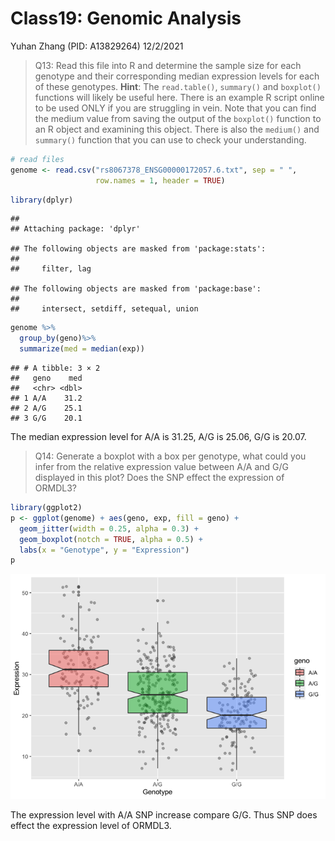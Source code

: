 Class19: Genomic Analysis
================
Yuhan Zhang (PID: A13829264)
12/2/2021

> Q13: Read this file into R and determine the sample size for each
> genotype and their corresponding median expression levels for each of
> these genotypes. **Hint**: The `read.table()`, `summary()` and
> `boxplot()` functions will likely be useful here. There is an example
> R script online to be used ONLY if you are struggling in vein. Note
> that you can find the medium value from saving the output of the
> `boxplot()` function to an R object and examining this object. There
> is also the `medium()` and `summary()` function that you can use to
> check your understanding.

``` r
# read files
genome <- read.csv("rs8067378_ENSG00000172057.6.txt", sep = " ", 
                   row.names = 1, header = TRUE)
```

``` r
library(dplyr)
```

    ## 
    ## Attaching package: 'dplyr'

    ## The following objects are masked from 'package:stats':
    ## 
    ##     filter, lag

    ## The following objects are masked from 'package:base':
    ## 
    ##     intersect, setdiff, setequal, union

``` r
genome %>% 
  group_by(geno)%>%
  summarize(med = median(exp))
```

    ## # A tibble: 3 × 2
    ##   geno    med
    ##   <chr> <dbl>
    ## 1 A/A    31.2
    ## 2 A/G    25.1
    ## 3 G/G    20.1

The median expression level for A/A is 31.25, A/G is 25.06, G/G is
20.07.

> Q14: Generate a boxplot with a box per genotype, what could you infer
> from the relative expression value between A/A and G/G displayed in
> this plot? Does the SNP effect the expression of ORMDL3?

``` r
library(ggplot2)
p <- ggplot(genome) + aes(geno, exp, fill = geno) + 
  geom_jitter(width = 0.25, alpha = 0.3) +
  geom_boxplot(notch = TRUE, alpha = 0.5) + 
  labs(x = "Genotype", y = "Expression")
p
```

![](class19_files/figure-gfm/unnamed-chunk-3-1.png)<!-- -->

The expression level with A/A SNP increase compare G/G. Thus SNP does
effect the expression level of ORMDL3.
